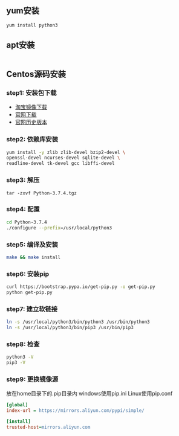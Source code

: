 ## yum安装
```
yum install python3
```



## apt安装

```
```



## Centos源码安装

### step1:  安装包下载
- [淘宝镜像下载](http://npm.taobao.org/mirrors/python/)
- [官网下载](https://www.python.org/downloads/)
- [官网历史版本](https://www.python.org/ftp/python/)

### step2: 依赖库安装
```bash
yum install -y zlib zlib-devel bzip2-devel \
openssl-devel ncurses-devel sqlite-devel \
readline-devel tk-devel gcc libffi-devel
```

### step3: 解压
```
tar -zxvf Python-3.7.4.tgz
```

### step4: 配置
```bash
cd Python-3.7.4
./configure --prefix=/usr/local/python3
```

### step5: 编译及安装
```bash
make && make install
```

### step6: 安装pip
```bash
curl https://bootstrap.pypa.io/get-pip.py -o get-pip.py
python get-pip.py
```

### step7: 建立软链接
```bash
ln -s /usr/local/python3/bin/python3 /usr/bin/python3
ln -s /usr/local/python3/bin/pip3 /usr/bin/pip3
```


### step8: 检查
```bash
python3 -V
pip3 -V
```

### step9: 更换镜像源
放在home目录下的.pip目录内
windows使用pip.ini
Linux使用pip.conf

```ini
[global]
index-url = https://mirrors.aliyun.com/pypi/simple/

[install]
trusted-host=mirrors.aliyun.com
```